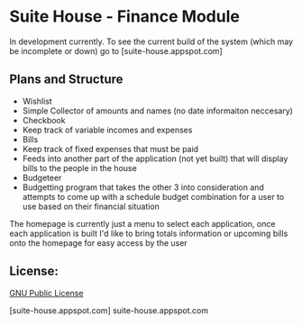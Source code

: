 Suite House - Finance Module
=============

In development currently. To see the current build of the system (which may be incomplete or down) go to [suite-house.appspot.com]

Plans and Structure
---------
- Wishlist
 - Simple Collector of amounts and names (no date informaiton neccesary)
- Checkbook
 - Keep track of variable incomes and expenses
- Bills
 - Keep track of fixed expenses that must be paid
 - Feeds into another part of the application (not yet built) that will display bills to the people in the house
- Budgeteer
 - Budgetting program that takes the other 3 into consideration and attempts to come up with a schedule budget combination for a user to use based on their financial situation

The homepage is currently just a menu to select each application, once each application is built I'd like to bring totals information or upcoming bills onto the homepage for easy access by the user


License:
----------
[GNU Public License]

[GNU Public License]: http://www.gnu.org/licenses/gpl.html
[Ethan Eldridge]: https://github.com/EJEHardenberg/
[Sean Perkins]: https://github.com/scperkins/
[Phelan Vendeville]: https://github.com/the-hobbes
[suite-house.appspot.com] suite-house.appspot.com




